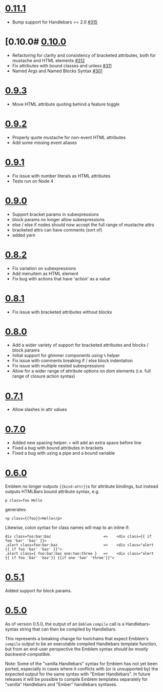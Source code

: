 # [0.11.1](https://github.com/machty/emblem.js/releases/tag/v0.10.0)
- Bump support for Handlebars >= 2.0 [#315](https://github.com/machty/emblem.js/pull/315)

# [0.10.0# [0.10.0](https://github.com/machty/emblem.js/releases/tag/v0.10.0)
- Refactoring for clarity and consistency of bracketed attributes, both for mustache and HTML elements [#312](https://github.com/machty/emblem.js/pull/312)
- Fix attributes with bound classes and unless [#311](https://github.com/machty/emblem.js/pull/311)
- Named Args and Named Blocks Syntax [#301](https://github.com/machty/emblem.js/pull/301)

# [0.9.3](https://github.com/machty/emblem.js/releases/tag/v0.9.3)
- Move HTML attribute quoting behind a feature toggle

# [0.9.2](https://github.com/machty/emblem.js/releases/tag/v0.9.2)
- Properly quote mustache for non-event HTML attributes
- Add some missing event aliases

# [0.9.1](https://github.com/machty/emblem.js/releases/tag/v0.9.1)
- Fix issue with number literals as HTML attributes
- Tests run on Node 4

# [0.9.0](https://github.com/machty/emblem.js/releases/tag/v0.9.0)
- Support bracket params in subexpressions
- block params no longer allow subexpressions
- else / else if nodes should now accept the full range of mustache attrs
- bracketed attrs can have comments (sort of)
- added yarn

# [0.8.2](https://github.com/machty/emblem.js/releases/tag/v0.8.2)
- Fix variation on subexpressions
- Add menuitem as HTML element
- Fix bug with actions that have 'action' as a value

# [0.8.1](https://github.com/machty/emblem.js/releases/tag/v0.8.1)
- Fix issue with bracketed attributes without blocks

# [0.8.0](https://github.com/machty/emblem.js/releases/tag/v0.8.0)
- Add a wider variety of support for bracketed attributes and blocks / block params
- Initial support for glimmer components using `%` helper
- Fix issue with comments breaking if / else block indentation
- Fix issue with multiple nested subexpressions
- Allow for a wider range of attribute options on dom elements (i.e. full range of closure action syntax)

# [0.7.1](https://github.com/machty/emblem.js/releases/tag/v0.7.1)
- Allow slashes in attr values

# [0.7.0](https://github.com/machty/emblem.js/releases/tag/v0.7.0)
- Added new spacing helper:
  `+` will add an extra space before line
- Fixed a bug with bound attributes in brackets
- Fixed a bug with using a pipe and a bound variable


# [0.6.0](https://github.com/machty/emblem.js/releases/tag/v0.6.0)

Emblem no longer outputs `{{bind-attr}}`s for attribute bindings,
but instead outputs HTMLBars bound attribute syntax, e.g.

    p class=foo Hello

generates:

    <p class={{foo}}>Hello</p>

Likewise, colon syntax for class names will map to an inline if:

    div class=foo:bar:baz                        =>    <div class={{ if foo 'bar' 'baz' }}>
    .alert class=foo:bar:baz                     =>    <div class="alert {{ if foo 'bar' 'baz' }}">
    .alert class={ foo:bar:baz one:two:three }   =>    <div class="alert {{ if foo 'bar' 'baz'}} {{if one 'two' 'three'}}">

# [0.5.1](https://github.com/machty/emblem.js/releases/tag/v0.5.1)

Added support for block params.

# [0.5.0](https://github.com/machty/emblem.js/releases/tag/v0.5.0)

As of version 0.5.0, the output of an `Emblem` `compile` call is a
Handlebars-syntax string that can then be compiled by Handlebars.

This represents a breaking change for toolchains that expect Emblem's
`compile` output to be an executable compiled Handlebars template
function, but from an end-user perspective the Emblem syntax _should be
mostly backward-compatible_.

Note: Some of the "vanilla Handlebars" syntax for Emblem has not yet
been ported, especially in cases where it conflicts with (or is
unsupported by) the expected output for the same syntax with
"Ember Handlebars". In future releases it will be possible
to compile Emblem templates separately for "vanilla"
Handlebars and "Ember" handlebars syntaxes.
